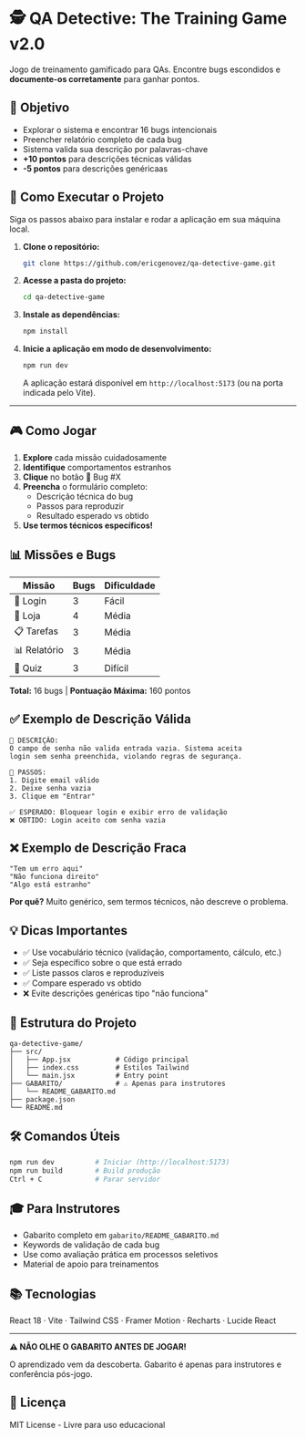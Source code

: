 # 🕵️ QA Detective: The Training Game v2.0

Jogo de treinamento gamificado para QAs. Encontre bugs escondidos e **documente-os corretamente** para ganhar pontos.

## 🎯 Objetivo

- Explorar o sistema e encontrar 16 bugs intencionais
- Preencher relatório completo de cada bug
- Sistema valida sua descrição por palavras-chave
- **+10 pontos** para descrições técnicas válidas
- **-5 pontos** para descrições genéricaas

## 🚀 Como Executar o Projeto

Siga os passos abaixo para instalar e rodar a aplicação em sua máquina local.

1.  **Clone o repositório:**
    ```bash
    git clone https://github.com/ericgenovez/qa-detective-game.git
    ```

2.  **Acesse a pasta do projeto:**
    ```bash
    cd qa-detective-game
    ```

3.  **Instale as dependências:**
    ```bash
    npm install
    ```

4.  **Inicie a aplicação em modo de desenvolvimento:**
    ```bash
    npm run dev
    ```
    A aplicação estará disponível em `http://localhost:5173` (ou na porta indicada pelo Vite).

---


## 🎮 Como Jogar

1. **Explore** cada missão cuidadosamente
2. **Identifique** comportamentos estranhos
3. **Clique** no botão 🐛 Bug #X
4. **Preencha** o formulário completo:
   - Descrição técnica do bug
   - Passos para reproduzir
   - Resultado esperado vs obtido
5. **Use termos técnicos específicos!**

## 📊 Missões e Bugs

| Missão | Bugs | Dificuldade |
|--------|------|-------------|
| 🔐 Login | 3 | Fácil |
| 🏪 Loja | 4 | Média |
| 📋 Tarefas | 3 | Média |
| 📊 Relatório | 3 | Média |
| 🧩 Quiz | 3 | Difícil |

**Total:** 16 bugs | **Pontuação Máxima:** 160 pontos

## ✅ Exemplo de Descrição Válida
```
🐛 DESCRIÇÃO:
O campo de senha não valida entrada vazia. Sistema aceita
login sem senha preenchida, violando regras de segurança.

🔄 PASSOS:
1. Digite email válido
2. Deixe senha vazia
3. Clique em "Entrar"

✅ ESPERADO: Bloquear login e exibir erro de validação
❌ OBTIDO: Login aceito com senha vazia
```

## ❌ Exemplo de Descrição Fraca
```
"Tem um erro aqui"
"Não funciona direito"
"Algo está estranho"
```

**Por quê?** Muito genérico, sem termos técnicos, não descreve o problema.

## 💡 Dicas Importantes

- ✅ Use vocabulário técnico (validação, comportamento, cálculo, etc.)
- ✅ Seja específico sobre o que está errado
- ✅ Liste passos claros e reproduzíveis
- ✅ Compare esperado vs obtido
- ❌ Evite descrições genéricas tipo "não funciona"

## 📁 Estrutura do Projeto
```
qa-detective-game/
├── src/
│   ├── App.jsx           # Código principal
│   ├── index.css         # Estilos Tailwind
│   └── main.jsx          # Entry point
├── GABARITO/             # ⚠️ Apenas para instrutores
│   └── README_GABARITO.md
├── package.json
└── README.md
```

## 🛠️ Comandos Úteis
```bash
npm run dev          # Iniciar (http://localhost:5173)
npm run build        # Build produção
Ctrl + C             # Parar servidor
```

## 🎓 Para Instrutores

- Gabarito completo em `gabarito/README_GABARITO.md`
- Keywords de validação de cada bug
- Use como avaliação prática em processos seletivos
- Material de apoio para treinamentos

## 📚 Tecnologias

React 18 · Vite · Tailwind CSS · Framer Motion · Recharts · Lucide React

---

**⚠️ NÃO OLHE O GABARITO ANTES DE JOGAR!**

O aprendizado vem da descoberta. Gabarito é apenas para instrutores e conferência pós-jogo.

## 📄 Licença

MIT License - Livre para uso educacional